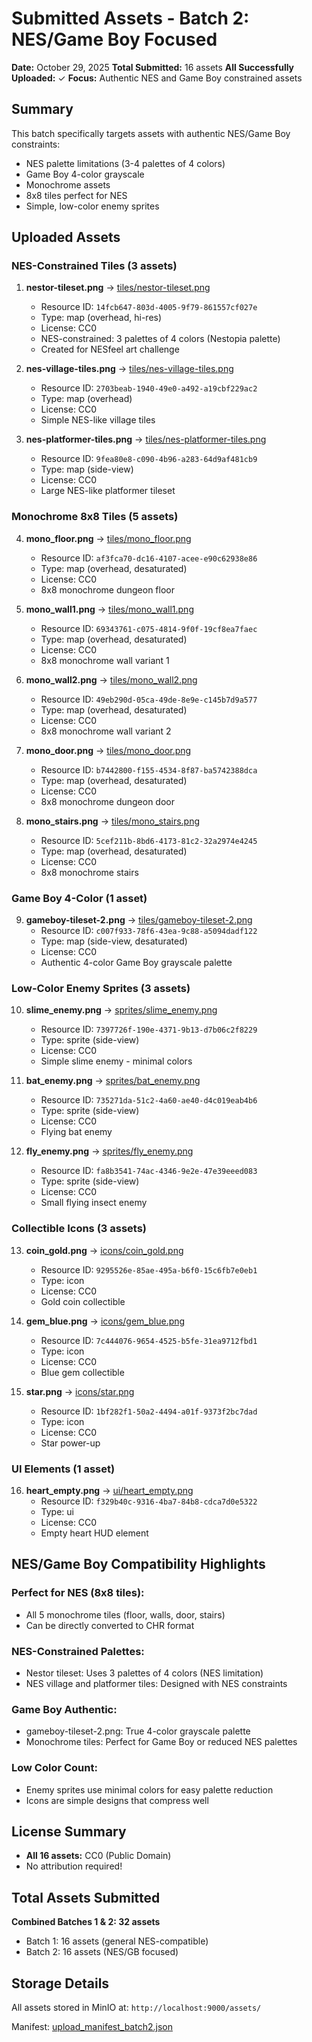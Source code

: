 # Submitted Assets - Batch 2: NES/Game Boy Focused

**Date:** October 29, 2025
**Total Submitted:** 16 assets
**All Successfully Uploaded:** ✓
**Focus:** Authentic NES and Game Boy constrained assets

## Summary

This batch specifically targets assets with authentic NES/Game Boy constraints:
- NES palette limitations (3-4 palettes of 4 colors)
- Game Boy 4-color grayscale
- Monochrome assets
- 8x8 tiles perfect for NES
- Simple, low-color enemy sprites

## Uploaded Assets

### NES-Constrained Tiles (3 assets)

1. **nestor-tileset.png** → [tiles/nestor-tileset.png](tiles/nestor-tileset.png)
   - Resource ID: `14fcb647-803d-4005-9f79-861557cf027e`
   - Type: map (overhead, hi-res)
   - License: CC0
   - NES-constrained: 3 palettes of 4 colors (Nestopia palette)
   - Created for NESfeel art challenge

2. **nes-village-tiles.png** → [tiles/nes-village-tiles.png](tiles/nes-village-tiles.png)
   - Resource ID: `2703beab-1940-49e0-a492-a19cbf229ac2`
   - Type: map (overhead)
   - License: CC0
   - Simple NES-like village tiles

3. **nes-platformer-tiles.png** → [tiles/nes-platformer-tiles.png](tiles/nes-platformer-tiles.png)
   - Resource ID: `9fea80e8-c090-4b96-a283-64d9af481cb9`
   - Type: map (side-view)
   - License: CC0
   - Large NES-like platformer tileset

### Monochrome 8x8 Tiles (5 assets)

4. **mono_floor.png** → [tiles/mono_floor.png](tiles/mono_floor.png)
   - Resource ID: `af3fca70-dc16-4107-acee-e90c62938e86`
   - Type: map (overhead, desaturated)
   - License: CC0
   - 8x8 monochrome dungeon floor

5. **mono_wall1.png** → [tiles/mono_wall1.png](tiles/mono_wall1.png)
   - Resource ID: `69343761-c075-4814-9f0f-19cf8ea7faec`
   - Type: map (overhead, desaturated)
   - License: CC0
   - 8x8 monochrome wall variant 1

6. **mono_wall2.png** → [tiles/mono_wall2.png](tiles/mono_wall2.png)
   - Resource ID: `49eb290d-05ca-49de-8e9e-c145b7d9a577`
   - Type: map (overhead, desaturated)
   - License: CC0
   - 8x8 monochrome wall variant 2

7. **mono_door.png** → [tiles/mono_door.png](tiles/mono_door.png)
   - Resource ID: `b7442800-f155-4534-8f87-ba5742388dca`
   - Type: map (overhead, desaturated)
   - License: CC0
   - 8x8 monochrome dungeon door

8. **mono_stairs.png** → [tiles/mono_stairs.png](tiles/mono_stairs.png)
   - Resource ID: `5cef211b-8bd6-4173-81c2-32a2974e4245`
   - Type: map (overhead, desaturated)
   - License: CC0
   - 8x8 monochrome stairs

### Game Boy 4-Color (1 asset)

9. **gameboy-tileset-2.png** → [tiles/gameboy-tileset-2.png](tiles/gameboy-tileset-2.png)
   - Resource ID: `c007f933-78f6-43ea-9c88-a5094dadf122`
   - Type: map (side-view, desaturated)
   - License: CC0
   - Authentic 4-color Game Boy grayscale palette

### Low-Color Enemy Sprites (3 assets)

10. **slime_enemy.png** → [sprites/slime_enemy.png](sprites/slime_enemy.png)
    - Resource ID: `7397726f-190e-4371-9b13-d7b06c2f8229`
    - Type: sprite (side-view)
    - License: CC0
    - Simple slime enemy - minimal colors

11. **bat_enemy.png** → [sprites/bat_enemy.png](sprites/bat_enemy.png)
    - Resource ID: `735271da-51c2-4a60-ae40-d4c019eab4b6`
    - Type: sprite (side-view)
    - License: CC0
    - Flying bat enemy

12. **fly_enemy.png** → [sprites/fly_enemy.png](sprites/fly_enemy.png)
    - Resource ID: `fa8b3541-74ac-4346-9e2e-47e39eeed083`
    - Type: sprite (side-view)
    - License: CC0
    - Small flying insect enemy

### Collectible Icons (3 assets)

13. **coin_gold.png** → [icons/coin_gold.png](icons/coin_gold.png)
    - Resource ID: `9295526e-85ae-495a-b6f0-15c6fb7e0eb1`
    - Type: icon
    - License: CC0
    - Gold coin collectible

14. **gem_blue.png** → [icons/gem_blue.png](icons/gem_blue.png)
    - Resource ID: `7c444076-9654-4525-b5fe-31ea9712fbd1`
    - Type: icon
    - License: CC0
    - Blue gem collectible

15. **star.png** → [icons/star.png](icons/star.png)
    - Resource ID: `1bf282f1-50a2-4494-a01f-9373f2bc7dad`
    - Type: icon
    - License: CC0
    - Star power-up

### UI Elements (1 asset)

16. **heart_empty.png** → [ui/heart_empty.png](ui/heart_empty.png)
    - Resource ID: `f329b40c-9316-4ba7-84b8-cdca7d0e5322`
    - Type: ui
    - License: CC0
    - Empty heart HUD element

## NES/Game Boy Compatibility Highlights

### Perfect for NES (8x8 tiles):
- All 5 monochrome tiles (floor, walls, door, stairs)
- Can be directly converted to CHR format

### NES-Constrained Palettes:
- Nestor tileset: Uses 3 palettes of 4 colors (NES limitation)
- NES village and platformer tiles: Designed with NES constraints

### Game Boy Authentic:
- gameboy-tileset-2.png: True 4-color grayscale palette
- Monochrome tiles: Perfect for Game Boy or reduced NES palettes

### Low Color Count:
- Enemy sprites use minimal colors for easy palette reduction
- Icons are simple designs that compress well

## License Summary

- **All 16 assets:** CC0 (Public Domain)
- No attribution required!

## Total Assets Submitted

**Combined Batches 1 & 2: 32 assets**
- Batch 1: 16 assets (general NES-compatible)
- Batch 2: 16 assets (NES/GB focused)

## Storage Details

All assets stored in MinIO at: `http://localhost:9000/assets/`

Manifest: [upload_manifest_batch2.json](upload_manifest_batch2.json)
